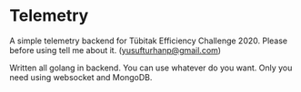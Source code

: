# Telemetry
A simple telemetry backend for Tübitak Efficiency Challenge 2020.
Please before using tell me about it. (yusufturhanp@gmail.com)


Written all golang in backend. You can use whatever do you want. Only you need using websocket and MongoDB.
